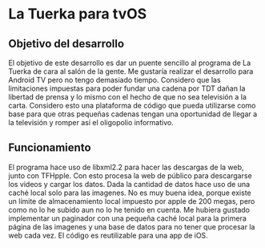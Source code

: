 # La Tuerka para tvOS

## Objetivo del desarrollo
El objetivo de este desarrollo es dar un puente sencillo al programa de La Tuerka de cara al salón de la gente. Me gustaría realizar el desarrollo para Android TV pero no tengo demasiado tiempo.
Considero que las limitaciones impuestas para poder fundar una cadena por TDT dañan la libertad de prensa y lo mismo con el hecho de que no sea televisión a la carta. Considero esto una plataforma de código que pueda utilizarse como base para que otras pequeñas cadenas tengan una oportunidad de llegar a la televisión y romper así el oligopolio informativo.

## Funcionamiento
El programa hace uso de libxml2.2 para hacer las descargas de la web, junto con TFHpple. Con esto procesa la web de público para descargarse los videos y cargar los datos. Dada la cantidad de datos hace uso de una caché local solo para las imagenes. No es muy buena idea, porque existe un límite de almacenamiento local impuesto por apple de 200 megas, pero como no lo he subido aun no lo he tenido en cuenta. Me hubiera gustado implementar un paginador con una pequeña caché local para la primera página de las imagenes y una base de datos para no tener que procesar la web cada vez. El código es reutilizable para una app de iOS.
